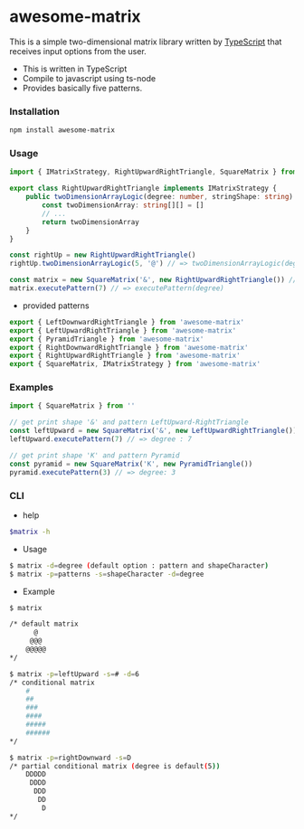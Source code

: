 # awesome-matrix

This is a simple two-dimensional matrix library written by [TypeScript](https://www.typescriptlang.org/docs/home.html)
that receives input options from the user.

-   This is written in TypeScript
-   Compile to javascript using ts-node
-   Provides basically five patterns.

### Installation

```bash
npm install awesome-matrix
```

### Usage

```typescript
import { IMatrixStrategy, RightUpwardRightTriangle, SquareMatrix } from 'awesome-matrix'

export class RightUpwardRightTriangle implements IMatrixStrategy {
    public twoDimensionArrayLogic(degree: number, stringShape: string): string[][] {
        const twoDimensionArray: string[][] = []
        // ...
        return twoDimensionArray
    }
}

const rightUp = new RightUpwardRightTriangle()
rightUp.twoDimensionArrayLogic(5, '@') // => twoDimensionArrayLogic(degree, shapeCharacter)

const matrix = new SquareMatrix('&', new RightUpwardRightTriangle()) // => SquareMatrix(shapeCharacter, pattern)
matrix.executePattern(7) // => executePattern(degree)
```

-   provided patterns

```typescript
export { LeftDownwardRightTriangle } from 'awesome-matrix'
export { LeftUpwardRightTriangle } from 'awesome-matrix'
export { PyramidTriangle } from 'awesome-matrix'
export { RightDownwardRightTriangle } from 'awesome-matrix'
export { RightUpwardRightTriangle } from 'awesome-matrix'
export { SquareMatrix, IMatrixStrategy } from 'awesome-matrix'
```

### Examples

```typescript
import { SquareMatrix } from ''

// get print shape '&' and pattern LeftUpward-RightTriangle
const leftUpward = new SquareMatrix('&', new LeftUpwardRightTriangle())
leftUpward.executePattern(7) // => degree : 7

// get print shape 'K' and pattern Pyramid
const pyramid = new SquareMatrix('K', new PyramidTriangle())
pyramid.executePattern(3) // => degree: 3
```

### CLI

-   help

```bash
$matrix -h
```

-   Usage

```bash
$ matrix -d=degree (default option : pattern and shapeCharacter)
$ matrix -p=patterns -s=shapeCharacter -d=degree
```

-   Example

```bash
$ matrix

/* default matrix
      @
     @@@
    @@@@@
*/
```

```bash
$ matrix -p=leftUpward -s=# -d=6
/* conditional matrix
    #
    ##
    ###
    ####
    #####
    ######
*/
```

```bash
$ matrix -p=rightDownward -s=D
/* partial conditional matrix (degree is default(5))
    DDDDD
     DDDD
      DDD
       DD
        D
*/
```

